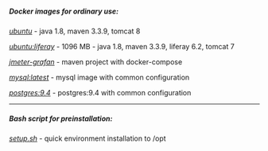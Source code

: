 ##### Docker images for ordinary use:

*[ubuntu](https://github.com/solairerove/docker/tree/master/ubuntu)* - java 1.8, maven 3.3.9, tomcat 8

*[ubuntu:liferay](https://github.com/solairerove/docker/tree/master/ubuntu-liferay)* - 1096 MB - java 1.8, maven 3.3.9, liferay 6.2, tomcat 7

*[jmeter-grafan](https://github.com/solairerove/jmeter-grafana)* - maven project with docker-compose

*[mysql:latest]()* - mysql image with common configuration

*[postgres:9.4]()* - postgres:9.4 with common configuration
___

##### Bash script for preinstallation:

*[setup.sh]()* - quick environment installation to /opt
